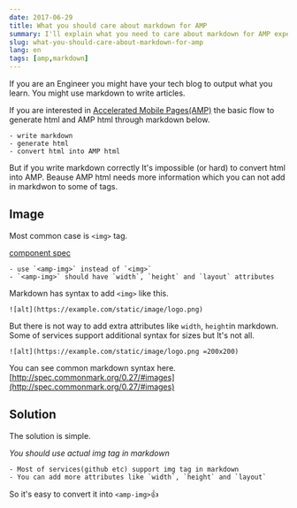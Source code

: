 ```yaml
---
date: 2017-06-29
title: What you should care about markdown for AMP
summary: I'll explain what you need to care about markdown for AMP expecially IMG, IFRAME
slug: what-you-should-care-about-markdown-for-amp
lang: en
tags: [amp,markdown]
---
```


If you are an Engineer you might have your tech blog to output what you learn.
You might use markdown to write articles.

If you are interested in [Accelerated Mobile Pages(AMP)](https://www.ampproject.org/) the basic flow to generate html and AMP html through markdown below.

```
- write markdown
- generate html
- convert html into AMP html
```

But if you write markdown correctly It's impossible (or hard) to convert html into AMP.
Beause AMP html needs more information which you can not add in markdwon to some of tags.

## Image

Most common case is `<img>` tag.

[component spec](https://github.com/ampproject/amphtml/blob/master/spec/amp-html-components.md#width-height-and-layout)

```
- use `<amp-img>` instead of `<img>`
- `<amp-img>` should have `width`, `height` and `layout` attributes
```

Markdown has syntax to add `<img>` like this.

```
![alt](https://example.com/static/image/logo.png)
```

But there is not way to add extra attributes like `width`, `height`in markdown.
Some of services support additional syntax for sizes but It's not all.

```
![alt](https://example.com/static/image/logo.png =200x200)
```

You can see common markdown syntax here.
[http://spec.commonmark.org/0.27/#images](http://spec.commonmark.org/0.27/#images)

## Solution

The solution is simple.

*You should use actual img tag in markdown*

```
- Most of services(github etc) support img tag in markdown
- You can add more attributes like `width`, `height` and `layout`
```

So it's easy to convert it into `<amp-img>`👍

